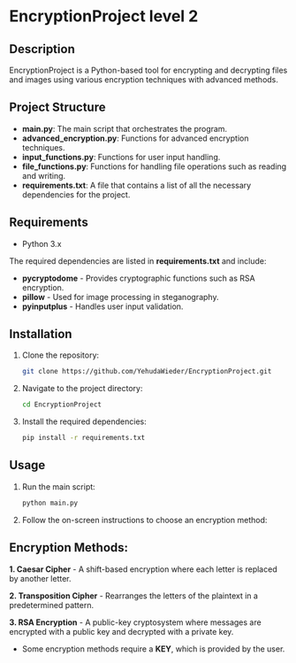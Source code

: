 # EncryptionProject level 2

## Description
EncryptionProject is a Python-based tool for encrypting and decrypting files and images using various encryption techniques with advanced methods.
## Project Structure

- **main.py**: The main script that orchestrates the program.
- **advanced_encryption.py**: Functions for advanced encryption techniques.
- **input_functions.py**: Functions for user input handling.
- **file_functions.py**: Functions for handling file operations such as reading and writing.
- **requirements.txt**: A file that contains a list of all the necessary dependencies for the project.



## Requirements
- Python 3.x

The required dependencies are listed in **requirements.txt** and include:
- **pycryptodome** - Provides cryptographic functions such as RSA encryption.
- **pillow** - Used for image processing in steganography.
- **pyinputplus** - Handles user input validation.

## Installation

1. Clone the repository:
   ```bash
   git clone https://github.com/YehudaWieder/EncryptionProject.git
   ```

2. Navigate to the project directory:
   ```bash
   cd EncryptionProject
   ```
   
3. Install the required dependencies:
   ```bash
   pip install -r requirements.txt
   ```

## Usage

1. Run the main script:
   ```bash
   python main.py
   ```

2. Follow the on-screen instructions to choose an encryption method:

## Encryption Methods:  

   **1. Caesar Cipher** - A shift-based encryption where each letter is replaced by another letter.  
   
   **2. Transposition Cipher** - Rearranges the letters of the plaintext in a predetermined pattern.  
   
   **3. RSA Encryption** - A public-key cryptosystem where messages are encrypted with a public key and decrypted with a private key.  
      
   - Some encryption methods require a **KEY**, which is provided by the user.

